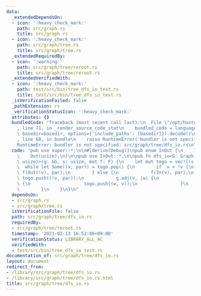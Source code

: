 ```yaml
---
data:
  _extendedDependsOn:
  - icon: ':heavy_check_mark:'
    path: src/graph.rs
    title: src/graph.rs
  - icon: ':heavy_check_mark:'
    path: src/graph/tree.rs
    title: src/graph/tree.rs
  _extendedRequiredBy:
  - icon: ':warning:'
    path: src/graph/tree/reroot.rs
    title: src/graph/tree/reroot.rs
  _extendedVerifiedWith:
  - icon: ':heavy_check_mark:'
    path: test/src/bin/tree_dfs_io_test.rs
    title: test/src/bin/tree_dfs_io_test.rs
  _isVerificationFailed: false
  _pathExtension: rs
  _verificationStatusIcon: ':heavy_check_mark:'
  attributes: {}
  bundledCode: "Traceback (most recent call last):\n  File \"/opt/hostedtoolcache/Python/3.9.1/x64/lib/python3.9/site-packages/onlinejudge_verify/documentation/build.py\"\
    , line 71, in _render_source_code_stat\n    bundled_code = language.bundle(stat.path,\
    \ basedir=basedir, options={'include_paths': [basedir]}).decode()\n  File \"/opt/hostedtoolcache/Python/3.9.1/x64/lib/python3.9/site-packages/onlinejudge_verify/languages/user_defined.py\"\
    , line 68, in bundle\n    raise RuntimeError('bundler is not specified: {}'.format(path.as_posix()))\n\
    RuntimeError: bundler is not specified: src/graph/tree/dfs_io.rs\n"
  code: "pub use super::*;\n\n#[derive(Debug)]\npub enum InOut {\n    In(usize),\n\
    \    Out(usize),\n}\n\npub use InOut::*;\n\npub fn dfs_io<G: Graph, F: FnMut(InOut,\
    \ usize)>(g: &G, s: usize, mut f: F) {\n    let mut togo = vec![(s, !0)];\n  \
    \  while let Some((v, par)) = togo.pop() {\n        if  v > !v {\n           \
    \ f(Out(!v), par);\n        } else {\n            f(In(v), par);\n           \
    \ togo.push((!v, par));\n            g.adj(v, |w| {\n                if w != par\
    \ {\n                    togo.push((w, v));\n                }\n            });\n\
    \        }\n    }\n}\n"
  dependsOn:
  - src/graph.rs
  - src/graph/tree.rs
  isVerificationFile: false
  path: src/graph/tree/dfs_io.rs
  requiredBy:
  - src/graph/tree/reroot.rs
  timestamp: '2021-02-13 16:52:06+09:00'
  verificationStatus: LIBRARY_ALL_AC
  verifiedWith:
  - test/src/bin/tree_dfs_io_test.rs
documentation_of: src/graph/tree/dfs_io.rs
layout: document
redirect_from:
- /library/src/graph/tree/dfs_io.rs
- /library/src/graph/tree/dfs_io.rs.html
title: src/graph/tree/dfs_io.rs
---
```

